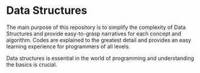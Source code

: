 # Data Structures

The main purpose of this repository is to simplify the complexity of Data Structures and provide
easy-to-grasp narratives for each concept and algorithm. Codes are explained to the greatest detail
and provides an easy learning experience for programmers of all levels.

Data structures is essential in the world of programming and understanding the basics is crucial.
